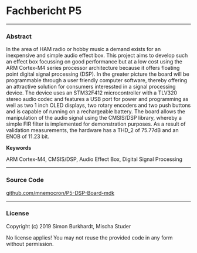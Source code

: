 # Fachbericht P5

---

### Abstract

In the area of HAM radio or hobby music a demand exists for an inexpensive and simple audio effect box.
This project aims to develop such an effect box focussing on good performance but at a low cost using the ARM Cortex-M4 series processor architecture because it offers floating point digital signal processing (DSP).
In the greater picture the board will be programmable through a user friendly computer software, thereby offering an attractive solution for consumers interessted in a signal processing device.
The device uses an STM32F412 microcontroller with a TLV320 stereo audio codec and features a USB port for power and programming as well as two 1 inch OLED displays, two rotary encoders and two push buttons and is capable of running on a rechargeable battery.
The board allows the manipulation of the audio signal using the CMSIS/DSP library, whereby a simple FIR filter is implemented for demonstration purposes.
As a result of validation measurements, the hardware has a THD_2 of 75.77dB and an ENOB of 11.23 bit.

**Keywords**

ARM Cortex-M4, CMSIS/DSP, Audio Effect Box, Digital Signal Processing

---

### Source Code

[github.com/mnemocron/P5-DSP-Board-mdk](https://github.com/mnemocron/P5-DSP-Board-mdk)


---

### License

Copyright (c) 2019 Simon Burkhardt, Mischa Studer

No license applies! You may not reuse the provided code in any form without permission.


